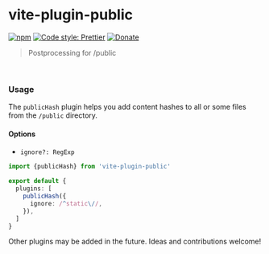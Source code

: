 # vite-plugin-public

[![npm](https://img.shields.io/npm/v/vite-plugin-public.svg)](https://www.npmjs.com/package/vite-plugin-public)
[![Code style: Prettier](https://img.shields.io/badge/code_style-prettier-ff69b4.svg)](https://github.com/prettier/prettier)
[![Donate](https://img.shields.io/badge/Donate-PayPal-green.svg)](https://paypal.me/alecdotbiz)

> Postprocessing for /public

&nbsp;

### Usage

The `publicHash` plugin helps you add content hashes to all or some files 
from the `/public` directory.

#### Options
- `ignore?: RegExp`

```ts
import {publicHash} from 'vite-plugin-public'

export default {
  plugins: [
    publicHash({
      ignore: /^static\//,
    }),
  ]
}
```

Other plugins may be added in the future. Ideas and contributions welcome!
